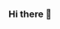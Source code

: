 ### Hi there 👋

<!--
**baranege/baranege** is a ✨ _special_ ✨ repository because its `README.md` (this file) appears on your GitHub profile.

Here are some ideas to get you started:

- 🔭 I’m currently working on **data science projects** 
- 🌱 I’m currently learning SQL


- 📫 How to reach me: baranege1993@gmail.com

Check out my other Kaggle notebooks and my LinkedIn profile:
 
https://www.linkedin.com/in/baranege/

https://www.kaggle.com/baranege

-->
